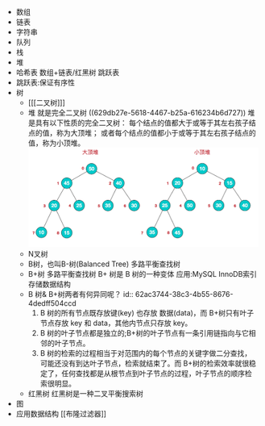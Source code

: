 - 数组
- 链表
- 字符串
- 队列
- 栈
- 堆
- 哈希表
  数组+链表/红黑树
  跳跃表
- 跳跃表:保证有序性
- 树
	- [[[二叉树]]]
	- 堆
	  就是完全二叉树 ((629db27e-5618-4467-b25a-616234b6d727))
	  堆是具有以下性质的完全二叉树：
	  每个结点的值都大于或等于其左右孩子结点的值，称为大顶堆；
	  或者每个结点的值都小于或等于其左右孩子结点的值，称为小顶堆。
	  ![堆.png](../assets/image_1654591467680_0.png)
	- N叉树
	- B树，也叫B-树(Balanced Tree)
	  多路平衡查找树
	- B+树
	  多路平衡查找树
	  B+ 树是 B 树的一种变体
	  应用:MySQL InnoDB索引存储数据结构
	- B 树& B+树两者有何异同呢？
	  id:: 62ac3744-38c3-4b55-8676-4dedff504ccd
	  1. B 树的所有节点既存放键(key) 也存放 数据(data)，而 B+树只有叶子节点存放 key 和 data，其他内节点只存放 key。
	  2. B 树的叶子节点都是独立的;B+树的叶子节点有一条引用链指向与它相邻的叶子节点。
	  3. B 树的检索的过程相当于对范围内的每个节点的关键字做二分查找，可能还没有到达叶子节点，检索就结束了。而 B+树的检索效率就很稳定了，任何查找都是从根节点到叶子节点的过程，叶子节点的顺序检索很明显。
	- 红黑树
	  红黑树是一种二叉平衡搜索树
- 图
- 应用数据结构
  [[布隆过滤器]]